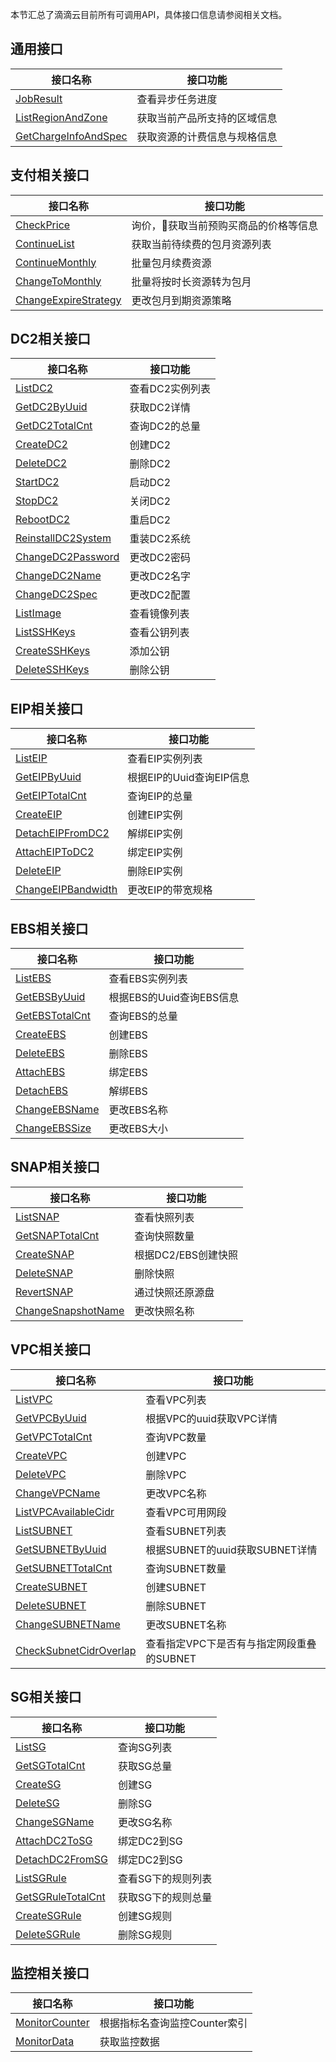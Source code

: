 本节汇总了滴滴云目前所有可调用API，具体接口信息请参阅相关文档。

## 通用接口

|接口名称|接口功能|
|-------|-------|
| [JobResult](/static/docs-content/products/通用接口/获取异步任务进度（JobResult）.md) | 查看异步任务进度 |
| [ListRegionAndZone](/static/docs-content/products/通用接口/获取当前产品所支持的区域信息（ListRegionAndZone）.md) | 获取当前产品所支持的区域信息 |
| [GetChargeInfoAndSpec](/static/docs-content/products/通用接口/获取资源的计费信息与规格信息（GetChargeInfoAndSpec）.md) | 获取资源的计费信息与规格信息 |

## 支付相关接口

|接口名称|接口功能|
|-------|-------|
| [CheckPrice](/static/docs-content/products/支付接口/询价（CheckPrice）.md) | 询价，获取当前预购买商品的价格等信息 |
| [ContinueList](/static/docs-content/products/支付接口/获取待续费包月资源列表（ContinueList）.md) | 获取当前待续费的包月资源列表 |
| [ContinueMonthly](/static/docs-content/products/支付接口/批量续费包月资源（ContinueMonthly）.md) | 批量包月续费资源 |
| [ChangeToMonthly](/static/docs-content/products/支付接口/批量将按时长资源转为包月（ChangeToMonthly）.md) | 批量将按时长资源转为包月 |
| [ChangeExpireStrategy](/static/docs-content/products/支付接口/更改资源到期策略（ChangeExpireStrategy）.md) | 更改包月到期资源策略 |

## DC2相关接口

|接口名称|接口功能|
|-------|-------|
| [ListDC2](/static/docs-content/products/DC2/查询DC2实例列表（ListDC2）.md)| 查看DC2实例列表 |
| [GetDC2ByUuid](/static/docs-content/products/DC2/获取DC2详情（GetDC2ByUuid）.md)| 获取DC2详情 |
| [GetDC2TotalCnt](/static/docs-content/products/DC2/获取DC2总量（GetDC2TotalCnt）.md)| 查询DC2的总量 |
| [CreateDC2](/static/docs-content/products/DC2/创建DC2（CreateDC2）.md)| 创建DC2 |
| [DeleteDC2](/static/docs-content/products/DC2/删除DC2（DeleteDC2）.md)| 删除DC2 |
| [StartDC2](/static/docs-content/products/DC2/启动DC2（StartDC2）.md)| 启动DC2 |
| [StopDC2](/static/docs-content/products/DC2/关闭DC2（StopDC2）.md)| 关闭DC2 |
| [RebootDC2](/static/docs-content/products/DC2/重启DC2（RebootDC2）.md)| 重启DC2 |
| [ReinstallDC2System](/static/docs-content/products/DC2/重装DC2系统（ReinstallDC2System）.md)| 重装DC2系统 |
| [ChangeDC2Password](/static/docs-content/products/DC2/更改DC2密码（ChangeDC2Password）.md)| 更改DC2密码 |
| [ChangeDC2Name](/static/docs-content/products/DC2/更改DC2名字（ChangeDC2Name）.md)| 更改DC2名字 |
| [ChangeDC2Spec](/static/docs-content/products/DC2/更改DC2配置（ChangeDC2Spec）.md)| 更改DC2配置 |
| [ListImage](/static/docs-content/products/DC2/查看镜像列表（ListImage）.md)| 查看镜像列表 |
| [ListSSHKeys](/static/docs-content/products/DC2/查询公钥列表（ListSSHKeys）.md)| 查看公钥列表 |
| [CreateSSHKeys](/static/docs-content/products/DC2/添加公钥（CreateSSHKeys）.md)| 添加公钥 |
| [DeleteSSHKeys](/static/docs-content/products/DC2/删除公钥（DeleteSSHKeys）.md)| 删除公钥 |

## EIP相关接口
| 接口名称 | 接口功能 |
|-------|-------|
| [ListEIP](/static/docs-content/products/EIP/查询EIP实例列表（ListEIP）.md)| 查看EIP实例列表 |
| [GetEIPByUuid](/static/docs-content/products/EIP/根据EIP的Uuid查询EIP信息（GetEIPByUuid）.md)| 根据EIP的Uuid查询EIP信息 |
| [GetEIPTotalCnt](/static/docs-content/products/EIP/获取EIP总量（GetEIPTotalCnt）.md)| 查询EIP的总量 |
| [CreateEIP](/static/docs-content/products/EIP/创建EIP实例（CreateEIP）.md)| 创建EIP实例 |
| [DetachEIPFromDC2](/static/docs-content/products/EIP/解绑EIP实例与DC2实例（DetachEIPFromDC2）.md)| 解绑EIP实例 |
| [AttachEIPToDC2](/static/docs-content/products/EIP/绑定EIP实例到DC2实例（AttachEIPToDC2）.md)| 绑定EIP实例 |
| [DeleteEIP](/static/docs-content/products/EIP/删除EIP实例（DeleteEIP）.md)| 删除EIP实例 |
| [ChangeEIPBandwidth](/static/docs-content/products/EIP/更改EIP带宽（ChangeEIPBandwidth）.md)| 更改EIP的带宽规格 |

## EBS相关接口
| 接口名称 | 接口功能 |
| ------- | ------- |
| [ListEBS](/static/docs-content/products/EBS/查询EBS实例列表（ListEBS）.md) | 查看EBS实例列表 |
| [GetEBSByUuid](/static/docs-content/products/EBS/根据EBS的Uuid查询的EBS信息.md) | 根据EBS的Uuid查询EBS信息 |
| [GetEBSTotalCnt](/static/docs-content/products/EBS/查询EBS的总量（GetEBSTotalCnt）.md) | 查询EBS的总量 |
| [CreateEBS](/static/docs-content/products/EBS/创建EBS（CreateEBS）.md) | 创建EBS |
| [DeleteEBS](/static/docs-content/products/EBS/删除EBS（DeleteEBS）.md) | 删除EBS |
| [AttachEBS](/static/docs-content/products/EBS/绑定EBS（AttachEBS）.md) | 绑定EBS |
| [DetachEBS](/static/docs-content/products/EBS/解绑EBS（DetachEBS）.md) | 解绑EBS |
| [ChangeEBSName](/static/docs-content/products/EBS/更改EBS名称（ChangeEBSName）.md) | 更改EBS名称 |
| [ChangeEBSSize](/static/docs-content/products/EBS/更改EBS大小（ChangeEBSSize）.md) | 更改EBS大小 |

## SNAP相关接口
| 接口名称 | 接口功能 |
| ------- | ------- |
| [ListSNAP](/static/docs-content/products/SNAP/查询快照列表（ListSNAP）.md) | 查看快照列表 |
| [GetSNAPTotalCnt](/static/docs-content/products/SNAP/查询快照数量（GetSNAPTotalCnt）.md) | 查询快照数量 |
| [CreateSNAP](/static/docs-content/products/SNAP/根据DC2或EBS创建快照（CreateSNAP）.md) | 根据DC2/EBS创建快照 |
| [DeleteSNAP](/static/docs-content/products/SNAP/删除快照（DeleteSNAP）.md) | 删除快照 |
| [RevertSNAP](/static/docs-content/products/SNAP/通过快照还原源盘（RevertSNAP）.md) | 通过快照还原源盘 |
| [ChangeSnapshotName](/static/docs-content/products/SNAP/更改快照名称（ChangeSNAPName）.md) | 更改快照名称 |

## VPC相关接口

| 接口名称 | 接口功能 |
| ------- | ------- |
| [ListVPC](/static/docs-content/products/VPC/查询VPC列表（ListVPC）.md) | 查看VPC列表 |
| [GetVPCByUuid](/static/docs-content/products/VPC/查询VPC详情（GetVPCByUuid）.md) | 根据VPC的uuid获取VPC详情 |
| [GetVPCTotalCnt](/static/docs-content/products/VPC/获取VPC总量（GetVPCTotalCnt）.md) | 查询VPC数量 |
| [CreateVPC](/static/docs-content/products/VPC/创建VPC（CreateVPC）.md) | 创建VPC |
| [DeleteVPC](/static/docs-content/products/VPC/删除VPC（DeleteVPC）.md) | 删除VPC |
| [ChangeVPCName](/static/docs-content/products/VPC/更改VPC名称（ChangeVPCName）.md) | 更改VPC名称 |
| [ListVPCAvailableCidr](/static/docs-content/products/VPC/获取VPC可用网段（ListVPCAvailableCidr）.md) | 查看VPC可用网段 |
| [ListSUBNET](/static/docs-content/products/VPC/查询SUBNET列表（ListSUBNET）.md) | 查看SUBNET列表 |
| [GetSUBNETByUuid](/static/docs-content/products/VPC/查询SUBNET详情（GetSUBNETByUuid）.md) | 根据SUBNET的uuid获取SUBNET详情 |
| [GetSUBNETTotalCnt](/static/docs-content/products/VPC/获取SUBNET总量（GetSUBNETTotalCnt）.md) | 查询SUBNET数量 |
| [CreateSUBNET](/static/docs-content/products/VPC/创建SUBNET（CreateSUBNET）.md) | 创建SUBNET |
| [DeleteSUBNET](/static/docs-content/products/VPC/删除SUBNET（DeleteSUBNET）.md) | 删除SUBNET |
| [ChangeSUBNETName](/static/docs-content/products/VPC/更改SUBNET名称（ChangeSUBNETName）.md) | 更改SUBNET名称 |
| [CheckSubnetCidrOverlap](/static/docs-content/products/VPC/查看指定VPC下是否有与指定网段重叠的SUBNET（CheckSUBNETCidrOverlap）.md) | 查看指定VPC下是否有与指定网段重叠的SUBNET |

## SG相关接口
| 接口名称 | 接口功能 |
| ------- | ------- |
| [ListSG](/static/docs-content/products/SG/查询SG列表（ListSG）.md) | 查询SG列表 |
| [GetSGTotalCnt](/static/docs-content/products/SG/获取SG总量（GetSGTotalCnt）.md) | 获取SG总量 |
| [CreateSG](/static/docs-content/products/SG/创建SG（CreateSG）.md) | 创建SG |
| [DeleteSG](/static/docs-content/products/SG/删除SG（DeleteSG）.md) | 删除SG |
| [ChangeSGName](/static/docs-content/products/SG/更改SG名称（ChangeSGName）.md) | 更改SG名称 |
| [AttachDC2ToSG](/static/docs-content/products/SG/绑定DC2到SG（AttachDC2ToSG）.md) | 绑定DC2到SG |
| [DetachDC2FromSG](/static/docs-content/products/SG/从SG解绑DC2（DetachDC2FromSG）.md) | 绑定DC2到SG |
| [ListSGRule](/static/docs-content/products/SG/查询SGRule列表（ListSGRule）.md) | 查看SG下的规则列表 |
| [GetSGRuleTotalCnt](/static/docs-content/products/SG/获取SGRule总量（GetSGRuleTotalCnt）.md) | 获取SG下的规则总量 |
| [CreateSGRule](/static/docs-content/products/SG/创建SGRule（CreateSGRule）.md) | 创建SG规则 |
| [DeleteSGRule](/static/docs-content/products/SG/删除SGRule（DeleteSGRule）.md) | 删除SG规则 |

## 监控相关接口
| 接口名称 | 接口功能 |
| ------- | ------- |
| [MonitorCounter](/static/docs-content/products/监控接口/根据指标名查询监控Counter索引（MonitorCounter）.md) | 根据指标名查询监控Counter索引 |
| [MonitorData](/static/docs-content/products/监控接口/获取监控数据（MonitorData）.md) | 获取监控数据 |